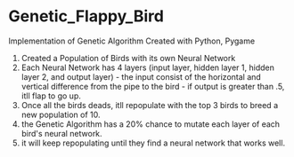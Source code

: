 # Genetic_Flappy_Bird
Implementation of Genetic Algorithm
Created with Python, Pygame

1) Created a Population of Birds with its own Neural Network
2) Each Neural Network has 4 layers (input layer, hidden layer 1, hidden layer 2, and output layer)
        - the input consist of the horizontal and vertical difference from the pipe to the bird
        - if output is greater than .5, itll flap to go up.
3) Once all the birds deads, itll repopulate with the top 3 birds to breed a new population of 10.
4) the Genetic Algorithm has a 20% chance to mutate each layer of each bird's neural network.
5) it will keep repopulating until they find a neural network that works well.
        

